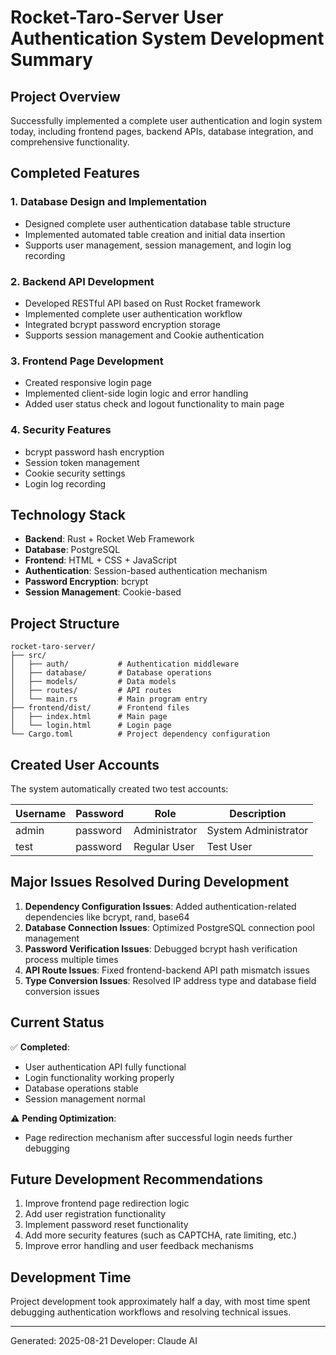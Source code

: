 # Rocket-Taro-Server User Authentication System Development Summary

## Project Overview

Successfully implemented a complete user authentication and login system today, including frontend pages, backend APIs, database integration, and comprehensive functionality.

## Completed Features

### 1. Database Design and Implementation
- Designed complete user authentication database table structure
- Implemented automated table creation and initial data insertion
- Supports user management, session management, and login log recording

### 2. Backend API Development
- Developed RESTful API based on Rust Rocket framework
- Implemented complete user authentication workflow
- Integrated bcrypt password encryption storage
- Supports session management and Cookie authentication

### 3. Frontend Page Development
- Created responsive login page
- Implemented client-side login logic and error handling
- Added user status check and logout functionality to main page

### 4. Security Features
- bcrypt password hash encryption
- Session token management
- Cookie security settings
- Login log recording

## Technology Stack

- **Backend**: Rust + Rocket Web Framework
- **Database**: PostgreSQL
- **Frontend**: HTML + CSS + JavaScript
- **Authentication**: Session-based authentication mechanism
- **Password Encryption**: bcrypt
- **Session Management**: Cookie-based

## Project Structure

```
rocket-taro-server/
├── src/
│   ├── auth/           # Authentication middleware
│   ├── database/       # Database operations
│   ├── models/         # Data models
│   ├── routes/         # API routes
│   └── main.rs         # Main program entry
├── frontend/dist/      # Frontend files
│   ├── index.html      # Main page
│   └── login.html      # Login page
└── Cargo.toml          # Project dependency configuration
```

## Created User Accounts

The system automatically created two test accounts:

| Username | Password | Role        | Description         |
|----------|----------|-------------|---------------------|
| admin    | password | Administrator | System Administrator |
| test     | password | Regular User  | Test User          |

## Major Issues Resolved During Development

1. **Dependency Configuration Issues**: Added authentication-related dependencies like bcrypt, rand, base64
2. **Database Connection Issues**: Optimized PostgreSQL connection pool management
3. **Password Verification Issues**: Debugged bcrypt hash verification process multiple times
4. **API Route Issues**: Fixed frontend-backend API path mismatch issues
5. **Type Conversion Issues**: Resolved IP address type and database field conversion issues

## Current Status

✅ **Completed**:
- User authentication API fully functional
- Login functionality working properly
- Database operations stable
- Session management normal

⚠️ **Pending Optimization**:
- Page redirection mechanism after successful login needs further debugging

## Future Development Recommendations

1. Improve frontend page redirection logic
2. Add user registration functionality
3. Implement password reset functionality
4. Add more security features (such as CAPTCHA, rate limiting, etc.)
5. Improve error handling and user feedback mechanisms

## Development Time

Project development took approximately half a day, with most time spent debugging authentication workflows and resolving technical issues.

---
Generated: 2025-08-21
Developer: Claude AI